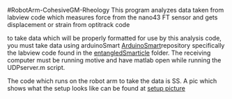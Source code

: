 #RobotArm-CohesiveGM-Rheology
This program analyzes data taken from labview code which measures force from the nano43 FT sensor and gets displacement or strain from optitrack code

to take data which will be properly formatted for use by this analysis code, you must take data using arduinoSmart  [ArduinoSmart](https://github.com/wsavoie/ArduinoSmarticle)repository specifically the labview code found in the [entangledSmarticle](https://github.com/wsavoie/ArduinoSmarticle/tree/Photoresistors/entangledSmarticle) folder. The receiving computer must be running motive and have matlab open while running the UDPserver.m script.

The code which runs on the robot arm to take the data is SS. A pic which shows what the setup looks like can be found at [setup picture](https://github.com/wsavoie/RobotArm-CohesiveGM-Rheology/blob/master/setupPic.jpg)
